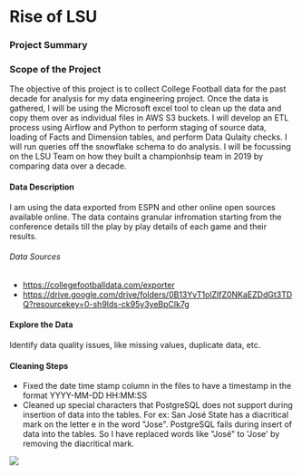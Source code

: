 # Rise of LSU

### Project Summary



### Scope of the Project
The objective of this project is to collect College Football data for the past decade for analysis for my data engineering project. Once the data is gathered, I will be using the Microsoft excel tool to clean up the data and copy them over as individual files in AWS S3 buckets. I will develop an ETL process using Airflow and Python to perform staging of source data, loading of Facts and Dimension tables, and perform Data Qulaity checks. I will run queries off the snowflake schema to do analysis. I will be focussing on the LSU Team on how they built a championhsip team in 2019 by comparing data over a decade.

#### Data Description
I am using the data exported from ESPN and other online open sources available online. The data contains granular infromation starting from the conference details till the play by play details of each game and their results.

###### Data Sources 
- https://collegefootballdata.com/exporter
- https://drive.google.com/drive/folders/0B13YvT1olZIfZ0NKaEZDdGt3TDQ?resourcekey=0-sh9lds-ck95y3yeBpClk7g

#### Explore the Data 
Identify data quality issues, like missing values, duplicate data, etc.

#### Cleaning Steps
- Fixed the date time stamp column in the files to have a timestamp in the format YYYY-MM-DD HH:MM:SS
- Cleaned up special characters that PostgreSQL does not support during insertion of data into the tables. For ex: San José State has a diacritical mark on the letter e in the word "Jose". PostgreSQL fails during insert of data into the tables. So I have replaced words like "José" to 'Jose' by removing the diacritical mark.

<img src="/Staging Data Model.png"/>
